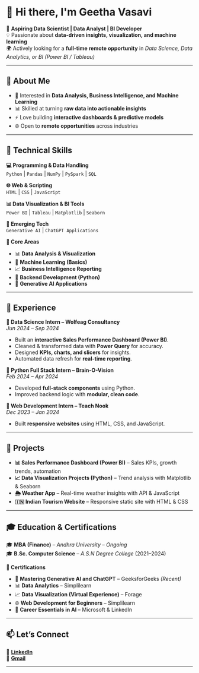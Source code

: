 # 👋 Hi there, I'm **Geetha Vasavi**  

🚀 **Aspiring Data Scientist | Data Analyst | BI Developer**  
💡 Passionate about **data-driven insights, visualization, and machine learning**  
🌍 Actively looking for a **full-time remote opportunity** in *Data Science, Data Analytics, or BI (Power BI / Tableau)*  

---

## 🧠 About Me  

- 🎯 Interested in **Data Analysis, Business Intelligence, and Machine Learning**  
- 📊 Skilled at turning **raw data into actionable insights**  
- ⚡ Love building **interactive dashboards & predictive models**  
- 🌐 Open to **remote opportunities** across industries  

---

## 🔧 Technical Skills  

**💻 Programming & Data Handling**  
`Python` | `Pandas` | `NumPy` | `PySpark` | `SQL`  

**🌐 Web & Scripting**  
`HTML` | `CSS` | `JavaScript`  

**📊 Data Visualization & BI Tools**  
`Power BI` | `Tableau` | `Matplotlib` | `Seaborn`  

**🤖 Emerging Tech**  
`Generative AI` | `ChatGPT Applications`  

**📌 Core Areas**  
- 📊 **Data Analysis & Visualization**  
- 🤖 **Machine Learning (Basics)**  
- 📈 **Business Intelligence Reporting**  
- 🔹 **Backend Development (Python)**  
- 🧩 **Generative AI Applications**  

---

## 💼 Experience  

**🔹 Data Science Intern – Wolfeag Consultancy**  
*Jun 2024 – Sep 2024*  
- Built an **interactive Sales Performance Dashboard (Power BI)**.  
- Cleaned & transformed data with **Power Query** for accuracy.  
- Designed **KPIs, charts, and slicers** for insights.  
- Automated data refresh for **real-time reporting**.  

**🔹 Python Full Stack Intern – Brain-O-Vision**  
*Feb 2024 – Apr 2024*  
- Developed **full-stack components** using Python.  
- Improved backend logic with **modular, clean code**.  

**🔹 Web Development Intern – Teach Nook**  
*Dec 2023 – Jan 2024*  
- Built **responsive websites** using HTML, CSS, and JavaScript.  

---

## 🌟 Projects  

- **📊 Sales Performance Dashboard (Power BI)** – Sales KPIs, growth trends, automation  
- **📈 Data Visualization Projects (Python)** – Trend analysis with Matplotlib & Seaborn  
- **🌦️ Weather App** – Real-time weather insights with API & JavaScript  
- **🇮🇳 Indian Tourism Website** – Responsive static site with HTML & CSS  

---

## 🎓 Education & Certifications  

🎓 **MBA (Finance)** – *Andhra University* – *Ongoing*  
🎓 **B.Sc. Computer Science** – *A.S.N Degree College* (2021–2024)  

**📜 Certifications**  
- 🤖 **Mastering Generative AI and ChatGPT** – GeeksforGeeks *(Recent)*  
- 📊 **Data Analytics** – Simplilearn  
- 📈 **Data Visualization (Virtual Experience)** – Forage  
- 🌐 **Web Development for Beginners** – Simplilearn  
- 🤖 **Career Essentials in AI** – Microsoft & LinkedIn  

---

## 📫 Let’s Connect  

🔗 [**LinkedIn**](https://www.linkedin.com/in/geetha-vasavi-496a12255?utm_source=share&utm_campaign=share_via&utm_content=profile&utm_medium=android_app)  
📧 [**Gmail**](nalam.geethavasavi@gmail.com)  

---


